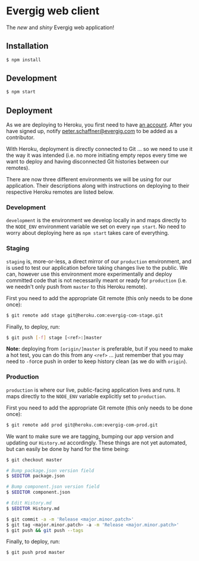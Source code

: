 # Evergig web client

The *new* and *shiny* Evergig web application!

## Installation

```bash
$ npm install
```

## Development

```bash
$ npm start
```

## Deployment

As we are deploying to Heroku, you first need to have
[an account](https://id.heroku.com/signup). After you have signed up, notify
[peter.schaffner@evergig.com](mailto:peter.schaffner@evergig.com) to be added
as a contributor.

With Heroku, deployment is directly connected to Git ... so we need to use it
the way it was intended (i.e. no more initiating empty repos every time we want
to deploy and having disconnected Git histories between our remotes).

There are now three different environments we will be using for our
application. Their descriptions along with instructions on deploying to their
respective Heroku remotes are listed below.

### Development

`development` is the environment we develop locally in and maps directly to
the `NODE_ENV` environment variable we set on every `npm start`. No need to
worry about deploying here as `npm start` takes care of everything.

### Staging

`staging` is, more-or-less, a direct mirror of our `production` environment,
and is used to test our application before taking changes live to the public.
We can, however use this environment more experimentally and deploy committed
code that is not necessarily meant or ready for `production` (i.e. we needn't
only push from `master` to this Heroku remote).

First you need to add the appropriate Git remote (this only needs to be done
once):

```bash
$ git remote add stage git@heroku.com:evergig-com-stage.git
```

Finally, to deploy, run:

```bash
$ git push [-f] stage [<ref>:]master
```

**Note:** deploying from `[origin/]master` is preferable, but if you need to
make a hot test, you can do this from any `<ref>` ... just remember that you
may need to `-f`orce push in order to keep history clean (as we do with
`origin`).

### Production

`production` is where our live, public-facing application lives and runs.
It maps directly to the `NODE_ENV` variable explicitly set to `production`.

First you need to add the appropriate Git remote (this only needs to be done
once):

```bash
$ git remote add prod git@heroku.com:evergig-com-prod.git
```

We want to make sure we are tagging, bumping our app version and updating our
`History.md` accordingly. These things are not yet automated, but can easily be
done by hand for the time being:

```bash
$ git checkout master

# Bump package.json version field
$ $EDITOR package.json

# Bump component.json version field
$ $EDITOR component.json

# Edit History.md
$ $EDITOR History.md

$ git commit -a -m 'Release <major.minor.patch>'
$ git tag <major.minor.patch> -a -m 'Release <major.minor.patch>'
$ git push && git push --tags
```

Finally, to deploy, run:

```bash
$ git push prod master
```
